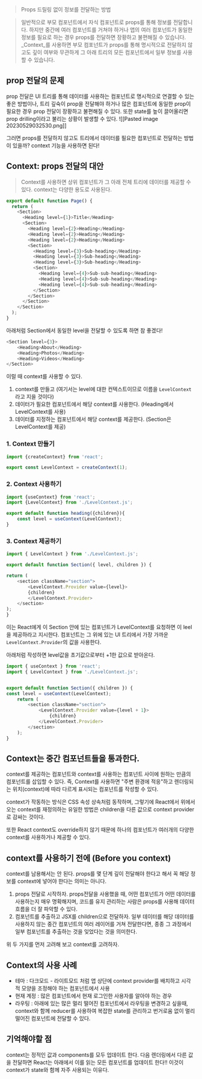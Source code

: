 > Props 드릴링 없이 정보를 전달하는 방법

>일반적으로 부모 컴포넌트에서 자식 컴포넌트로 props를 통해 정보를 전달합니다. 하지만 중간에 여러 컴포넌트를 거쳐야 하거나 앱의 여러 컴포넌트가 동일한 정보를 필요로 하는 경우 props를 전달하면 장황하고 불편해질 수 있습니다. _Context_를 사용하면 부모 컴포넌트가 props를 통해 명시적으로 전달하지 않고도 깊이 여부와 무관하게 그 아래 트리의 모든 컴포넌트에서 일부 정보를 사용할 수 있습니다.

## prop 전달의 문제
prop 전달은 UI 트리를 통해 데이터를 사용하는 컴포넌트로 명시적으로 연결할 수 있는 좋은 방법이나, 트리 깊숙이 prop을 전달해야 하거나 많은 컴포넌트에 동일한 prop이 필요한 경우 prop 전달이 장황하고 불편해질 수 있다. 또한 state를 높이 끌어올리면 prop drilling이라고 불리는 상황이 발생할 수 있다.
![[Pasted image 20230529032530.png]]

그러면 props를 전달하지 않고도 트리에서 데이터를 필요한 컴포넌트로 전달하는 방법이 있을까? context 기능을 사용하면 된다!

## Context: props 전달의 대안
> Context를 사용하면 상위 컴포넌트가 그 아래 전체 트리에 데이터를 제공할 수 있다. context는 다양한 용도로 사용된다. 

```js
export default function Page() {
  return (
    <Section>
      <Heading level={1}>Title</Heading>
      <Section>
        <Heading level={2}>Heading</Heading>
        <Heading level={2}>Heading</Heading>
        <Heading level={2}>Heading</Heading>
        <Section>
          <Heading level={3}>Sub-heading</Heading>
          <Heading level={3}>Sub-heading</Heading>
          <Heading level={3}>Sub-heading</Heading>
          <Section>
            <Heading level={4}>Sub-sub-heading</Heading>
            <Heading level={4}>Sub-sub-heading</Heading>
            <Heading level={4}>Sub-sub-heading</Heading>
          </Section>
        </Section>
      </Section>
    </Section>
  );
}
```

아래처럼 Section에서 동일한 level을 전달할 수 있도록 하면 참 좋겠다!
```js
<Section level={3}>  
	<Heading>About</Heading>  
	<Heading>Photos</Heading>  
	<Heading>Videos</Heading>  
</Section>
```

이럴 때 context를 사용할 수 있다.
1. context를 만들고 (여기서는 level에 대한 컨텍스트이므로 이름을 `LevelContext`라고 지을 것이다)
2. 데이터가 필요한 컴포넌트에서 해당 context를 사용한다. (Heading에서 LevelContext를 사용)
3. 데이터를 지정하는 컴포넌트에서 해당 context를 제공한다. (Section은 LevelContext를 제공)

### 1. Context 만들기
```js
import {createContext} from 'react';

export const LevelContext = createContext(1);
```

### 2. Context 사용하기
```js
import {useContext} from 'react';
import {LevelContext} from './LevelContext.js';

export default function heading({children}){
	const level = useContext(LevelContext);
}

```
### 3. Context 제공하기
```js
import { LevelContext } from './LevelContext.js';  

export default function Section({ level, children }) {  

return (  
	<section className="section">  
		<LevelContext.Provider value={level}>  
		{children}  
		</LevelContext.Provider>  
	</section>  
);  
}
```

이는 React에게 이 Section 안에 있는 컴포넌트가 LevelContext를 요청하면 이 leel을 제공하라고 지시한다. 컴포넌트는 그 위에 있는 UI 트리에서 가장 가까운 `LevelContext.Provider`의 값을 사용한다.

아래처럼 작성하면 level값을 초기값으로부터 +1한 값으로 받아온다. 

```js
import { useContext } from 'react';  
import { LevelContext } from './LevelContext.js';  


export default function Section({ children }) {  
const level = useContext(LevelContext);  
	return (  
		<section className="section">  
			<LevelContext.Provider value={level + 1}>  
				{children}  
			</LevelContext.Provider>  
		</section>  
	);  
}
```

## Context는 중간 컴포넌트들을 통과한다.
context를 제공하는 컴포넌트와 context를 사용하는 컴포넌트 사이에 원하는 만큼의 컴포넌트를 삽입할 수 있다. 즉, Context를 사용하면 "주변 환경에 적응"하고 렌더링되는 위치(context)에 따라 다르게 표시되는 컴포넌트를 작성할 수 있다.

context가 작동하는 방식은 CSS 속성 상속처럼 동작하며, 그렇기에 React에서 위에서 오는 context를 재정의하는 유일한 방법은 children을 다른 값으로 context provider로 감싸는 것이다.

또한 React context도 override하지 않기 때문에 하나의 컴포넌트가 여러개의 다양한 context를 사용하거나 제공할 수 있다.

## context를 사용하기 전에 (Before you context)
context를 남용해서는 안 된다. props를 몇 단계 깊이 전달해야 한다고 해서 꼭 해당 정보를 context에 넣어야 한다는 의미는 아니다.
1. props 전달로 시작하자. props전달을 사용했을 때, 어떤 컴포넌트가 어떤 데이터를 사용하는지 매우 명확해지며, 코드를 유지 관리하는 사람은 props를 사용해 데이터 흐름을 더 잘 파악할 수 있다.
2. 컴포넌트를 추출하고 JSX를 children으로 전달하자. 일부 데이터를 해당 데이터를 사용하지 않는 중간 컴포넌트의 여러 레이어를 거쳐 전달한다면, 종종 그 과정에서 일부 컴포넌트를 추출하는 것을 잊었다는 것을 의미한다. 

위 두 가지를 먼저 고려해 보고 context를 고려하자.

## Context의 사용 사례
- 테마 : 다크모드 - 라이트모드 처럼 앱 상단에 context provider를 배치하고 시각적 모양을 조정해야 하는 컴포넌트에서 사용
- 현재 계정 : 많은 컴포넌트에서 현재 로그인한 사용자를 알아야 하는 경우
- 라우팅 : 아래에 있는 많은 멀리 떨어진 컴포넌트에서 라우팅을 변경하고 싶을때, context와 함께 reducer를 사용하여 복잡한 state를 관리하고 번거로움 없이 멀리 떨어진 컴포넌트에 전달할 수 있다.

## 기억해야할 점
context는 정적인 값과 components를 모두 업데이트 한다. 다음 렌더링에서 다른 값을 전달하면 React는 아래에서 이를 읽는 모든 컴포넌트를 업데이트 한다!! 이것이 context가 state와 함께 자주 사용되는 이유다.
